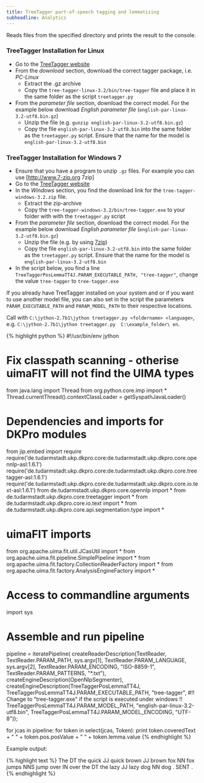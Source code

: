 ```yaml
---
title: TreeTagger part-of-speech tagging and lemmatizing
subheadline: Analytics
---
```


Reads files from the specified directory and prints the result to the console.

### TreeTagger Installation for Linux
 * Go to the [TreeTagger website](http://www.cis.uni-muenchen.de/~schmid/tools/TreeTagger/)
 * From the _download_ section, download the correct tagger package, i.e. _PC-Linux_
    * Extract the .gz archive
    * Copy the `tree-tagger-linux-3.2/bin/tree-tagger` file and place it in the same folder as the script `treetagger.py`
 * From the _parameter file_ section, download the correct model. For the example below download _English parameter file_ (`english-par-linux-3.2-utf8.bin.gz`)
    * Unzip the file (e.g. `gunzip english-par-linux-3.2-utf8.bin.gz`)
    * Copy the file `english-par-linux-3.2-utf8.bin` into the same folder as the `treetagger.py` script. Ensure that the name for the model is `english-par-linux-3.2-utf8.bin`

### TreeTagger Installation for Windows 7
 * Ensure that you have a program to unzip `.gz` files. For example you can use [http://www.7-zip.org 7zip]
 * Go to the [TreeTagger website](http://www.cis.uni-muenchen.de/~schmid/tools/TreeTagger/)
 * In the _Windows_ section, you find the download link for the `tree-tagger-windows-3.2.zip` file.
    * Extract the zip-archive
    * Copy the `tree-tagger-windows-3.2/bin/tree-tagger.exe` to your folder with with the `treetagger.py` script
 * From the _parameter file_ section, download the correct model. For the example below download _English parameter file_ (`english-par-linux-3.2-utf8.bin.gz`)
    * Unzip the file (e.g. by using [7zip](http://www.7-zip.org))
    * Copy the file `english-par-linux-3.2-utf8.bin` into the same folder as the `treetagger.py` script. Ensure that the name for the model is `english-par-linux-3.2-utf8.bin`
 * In the script below, you find a line `TreeTaggerPosLemmaTT4J.PARAM_EXECUTABLE_PATH, "tree-tagger"`, change the value `tree-tagger` to `tree-tagger.exe` 

If you already have TreeTagger installed on your system and or if you want to use another model file, you can also set in the script the parameters `PARAM_EXECUTABLE_PATH` and `PARAM_MODEL_PATH` to their respective locations.

Call with `C:\jython-2.7b1\jython treetagger.py <foldername> <language>`, e.g. `C:\jython-2.7b1\jython treetagger.py  C:\example_folder\ en`.

{% highlight python %}
#!/usr/bin/env jython
# Fix classpath scanning - otherise uimaFIT will not find the UIMA types
from java.lang import Thread
from org.python.core.imp import *
Thread.currentThread().contextClassLoader = getSyspathJavaLoader()

# Dependencies and imports for DKPro modules
from jip.embed import require
require('de.tudarmstadt.ukp.dkpro.core:de.tudarmstadt.ukp.dkpro.core.opennlp-asl:1.6.1')
require('de.tudarmstadt.ukp.dkpro.core:de.tudarmstadt.ukp.dkpro.core.treetagger-asl:1.6.1')
require('de.tudarmstadt.ukp.dkpro.core:de.tudarmstadt.ukp.dkpro.core.io.text-asl:1.6.1')
from de.tudarmstadt.ukp.dkpro.core.opennlp import *
from de.tudarmstadt.ukp.dkpro.core.treetagger import *
from de.tudarmstadt.ukp.dkpro.core.io.text import *
from de.tudarmstadt.ukp.dkpro.core.api.segmentation.type import *

# uimaFIT imports
from org.apache.uima.fit.util.JCasUtil import *
from org.apache.uima.fit.pipeline.SimplePipeline import *
from org.apache.uima.fit.factory.CollectionReaderFactory import *
from org.apache.uima.fit.factory.AnalysisEngineFactory import *

# Access to commandline arguments
import sys

# Assemble and run pipeline
pipeline = iteratePipeline(
  createReaderDescription(TextReader,
    TextReader.PARAM_PATH, sys.argv[1],
    TextReader.PARAM_LANGUAGE, sys.argv[2],
    TextReader.PARAM_ENCODING, "ISO-8859-1",
    TextReader.PARAM_PATTERNS, "*.txt"),
  createEngineDescription(OpenNlpSegmenter),
  createEngineDescription(TreeTaggerPosLemmaTT4J,
    TreeTaggerPosLemmaTT4J.PARAM_EXECUTABLE_PATH, "tree-tagger", #!! Change to "tree-tagger.exe" if the script is executed under windows !!
    TreeTaggerPosLemmaTT4J.PARAM_MODEL_PATH, "english-par-linux-3.2-utf8.bin",
    TreeTaggerPosLemmaTT4J.PARAM_MODEL_ENCODING, "UTF-8"));

for jcas in pipeline:
  for token in select(jcas, Token):
    print token.coveredText + " " + token.pos.posValue + " " + token.lemma.value
{% endhighlight  %}

Example output:

{% highlight text %}
The DT the
quick JJ quick
brown JJ brown
fox NN fox
jumps NNS jump
over IN over
the DT the
lazy JJ lazy
dog NN dog
. SENT .
{% endhighlight %}

